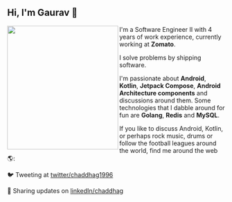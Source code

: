 ## Hi, I'm Gaurav 👋 
<img align="left" width="256" height="286" src="https://octodex.github.com/images/manufacturetocat.png">

I'm a Software Engineer II with 4 years of work experience, currently working at **Zomato**. 

I solve problems by shipping software.

I'm passionate about **Android**, **Kotlin**, **Jetpack Compose**, **Android Architecture components** and discussions around them. Some technologies that I dabble around for fun are **Golang**, **Redis** and **MySQL**.

If you like to discuss Android, Kotlin, or perhaps rock music, drums or follow the football leagues around the world, find me around the web 🌎:

🐦 Tweeting at <a href="https://twitter.com/chaddhag1996"> twitter/chaddhag1996</a> 

💼 Sharing updates on <a href="https://www.linkedin.com/in/chaddhag/">linkedIn/chaddhag</a> 
